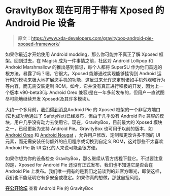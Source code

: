 # GravityBox 现在可用于带有 Xposed 的 Android Pie 设备

> 原文：<https://www.xda-developers.com/gravitybox-android-pie-xposed-framework/>

如果你最近才开始使用 Android modding，那么你可能并不真正了解 Xposed 框架。回到过去，在 Magisk 成为一件事情之前，社区对 Android Lollipop 和 Android Marshmallow 的推出感到惊讶，每个人都将 SuperSU 作为他们首选的根方法。暴露了吗？嗯，它很大。Xposed 能够通过实现能够挂钩到 Android 运行时的模块来极大地扩展您手机的功能，这反过来允许您定制诸如手机外观和行为等内容，而无需安装定制 ROM。如今，它并没有真正进行积极的开发，因为上一个版本 v90-beta3(与 Android Oreo 兼容)是在一年多前发布的，但用户一直试图尽可能地继续开发 Xposed(及其许多模块)。

大约一个多月前，[我们得到消息](https://www.xda-developers.com/xposed-framework-unofficial-port-android-pie/)Android Pie 的 Xposed 框架的一个非官方端口(它也成功地通过了 SafetyNet)已经发布，但由于几乎没有 Android Pie 兼容的模块，用户几乎没有动力去使用它。现在，GravityBox，目前最大的 Xposed 模块之一，已经更新为支持 Android Pie。GravityBox 也可用于以前的版本，如 [Android Oreo](https://www.xda-developers.com/all-in-one-xposed-module-gravitybox-android-oreo/) 和 [Android Nougat](https://www.xda-developers.com/gravitybox-xposed-module-nougat/) ，允许用户修改、定制和更改许多不同的 UI 元素，而无需安装任何额外的应用程序或切换到自定义 ROM，这对那些不太喜欢 Android Pie 新 UI 变化的人来说可能会很方便。

如果你想为你的设备检查 GravityBox，那么继续从官方线程下载它。不过要注意的是，Xposed for Android Pie 还没有正式发布，我们也不知道它是否会在 Android Pie 上发布。我们唯一拥有的是我们之前谈到的非官方曝光，即使这样，我们也不能证明它有多安全或稳定。如果你真的想做，那就自担风险。

[**在公开论坛**](https://forum.xda-developers.com/xposed/modules/app-gravitybox-v9-0-0-beta-1-android-9-t3908768) 查看 Android Pie 的 GravityBox